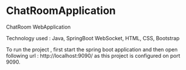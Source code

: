 # ChatRoomApplication
ChatRoom WebApplication

Technology used : Java, SpringBoot WebSocket, HTML, CSS, Bootstrap

To run the project , first start the spring boot application and then open following url :
http://localhost:9090/ as this project is configured on port 9090.
